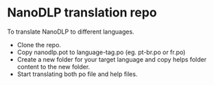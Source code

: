 # NanoDLP translation repo
To translate NanoDLP to different languages. 

* Clone the repo. 
* Copy nanodlp.pot to language-tag.po (eg. pt-br.po or fr.po)
* Create a new folder for your target language and copy helps folder content to the new folder.
* Start translating both po file and help files.


